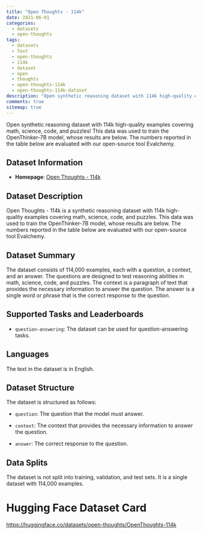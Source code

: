 ```yaml
---
title: "Open Thoughts - 114k"
date: 2021-06-01
categories:
  - datasets
  - open-thoughts
tags: 
  - datasets
  - Text
  - open-thoughts
  - 114k
  - dataset
  - open
  - thoughts
  - open-thoughts-114k
  - open-thoughts-114k-dataset
description: "Open synthetic reasoning dataset with 114k high-quality examples covering math, science, code, and puzzles! This data was used to train the OpenThinker-7B model, whose results are below. The numbers reported in the table below are evaluated with our open-source tool Evalchemy."
comments: true
sitemap: true
---
```


Open synthetic reasoning dataset with 114k high-quality examples covering math, science, code, and puzzles! This data was used to train the OpenThinker-7B model, whose results are below. The numbers reported in the table below are evaluated with our open-source tool Evalchemy.

## Dataset Information

- **Homepage**: [Open Thoughts - 114k](https://open-thoughts.github.io/OpenThoughts-114k/)

## Dataset Description

Open Thoughts - 114k is a synthetic reasoning dataset with 114k high-quality examples covering math, science, code, and puzzles. This data was used to train the OpenThinker-7B model, whose results are below. The numbers reported in the table below are evaluated with our open-source tool Evalchemy.

## Dataset Summary

The dataset consists of 114,000 examples, each with a question, a context, and an answer. The questions are designed to test reasoning abilities in math, science, code, and puzzles. The context is a paragraph of text that provides the necessary information to answer the question. The answer is a single word or phrase that is the correct response to the question.

## Supported Tasks and Leaderboards

- `question-answering`: The dataset can be used for question-answering tasks.

## Languages

The text in the dataset is in English.

## Dataset Structure

The dataset is structured as follows:

- `question`: The question that the model must answer.

- `context`: The context that provides the necessary information to answer the question.

- `answer`: The correct response to the question.

## Data Splits

The dataset is not split into training, validation, and test sets. It is a single dataset with 114,000 examples.

# Hugging Face Dataset Card

https://huggingface.co/datasets/open-thoughts/OpenThoughts-114k